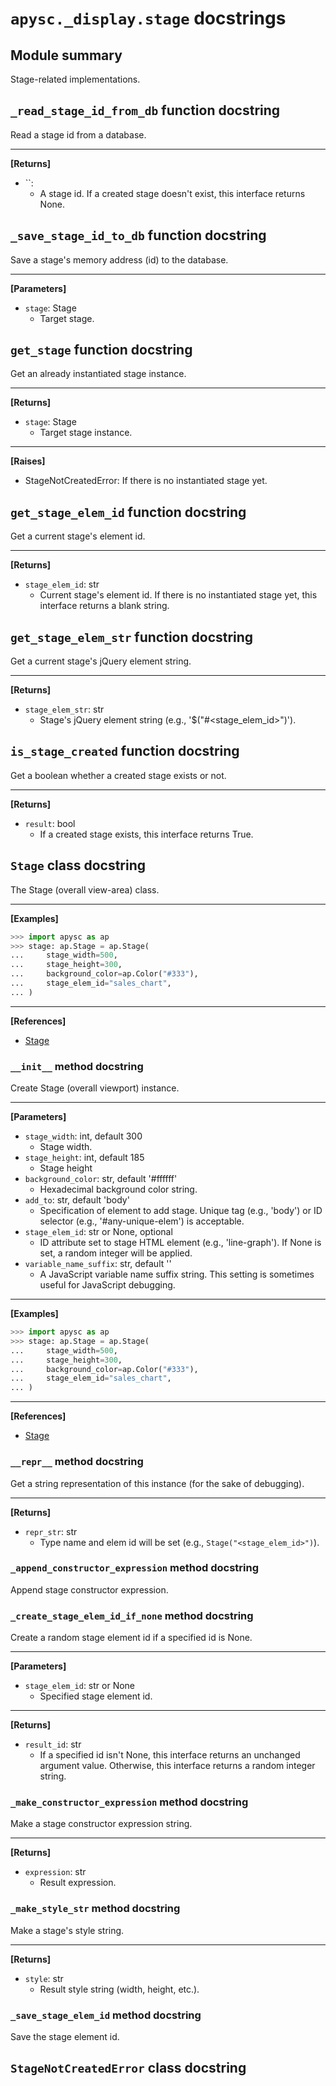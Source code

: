 # `apysc._display.stage` docstrings

## Module summary

Stage-related implementations.

## `_read_stage_id_from_db` function docstring

Read a stage id from a database.<hr>

**[Returns]**

- ``: 
  - A stage id. If a created stage doesn't exist, this interface returns None.

## `_save_stage_id_to_db` function docstring

Save a stage's memory address (id) to the database.<hr>

**[Parameters]**

- `stage`: Stage
  - Target stage.

## `get_stage` function docstring

Get an already instantiated stage instance.<hr>

**[Returns]**

- `stage`: Stage
  - Target stage instance.

<hr>

**[Raises]**

- StageNotCreatedError: If there is no instantiated stage yet.

## `get_stage_elem_id` function docstring

Get a current stage's element id.<hr>

**[Returns]**

- `stage_elem_id`: str
  - Current stage's element id. If there is no instantiated stage yet, this interface returns a blank string.

## `get_stage_elem_str` function docstring

Get a current stage's jQuery element string.<hr>

**[Returns]**

- `stage_elem_str`: str
  - Stage's jQuery element string (e.g., '$("#<stage_elem_id>")').

## `is_stage_created` function docstring

Get a boolean whether a created stage exists or not.<hr>

**[Returns]**

- `result`: bool
  - If a created stage exists, this interface returns True.

## `Stage` class docstring

The Stage (overall view-area) class.<hr>

**[Examples]**

```py
>>> import apysc as ap
>>> stage: ap.Stage = ap.Stage(
...     stage_width=500,
...     stage_height=300,
...     background_color=ap.Color("#333"),
...     stage_elem_id="sales_chart",
... )
```

<hr>

**[References]**

- [Stage](https://simon-ritchie.github.io/apysc/en/stage.html)

### `__init__` method docstring

Create Stage (overall viewport) instance.<hr>

**[Parameters]**

- `stage_width`: int, default 300
  - Stage width.
- `stage_height`: int, default 185
  - Stage height
- `background_color`: str, default '#ffffff'
  - Hexadecimal background color string.
- `add_to`: str, default 'body'
  - Specification of element to add stage. Unique tag (e.g., 'body') or ID selector (e.g., '#any-unique-elem') is acceptable.
- `stage_elem_id`: str or None, optional
  - ID attribute set to stage HTML element (e.g., 'line-graph'). If None is set, a random integer will be applied.
- `variable_name_suffix`: str, default ''
  - A JavaScript variable name suffix string. This setting is sometimes useful for JavaScript debugging.

<hr>

**[Examples]**

```py
>>> import apysc as ap
>>> stage: ap.Stage = ap.Stage(
...     stage_width=500,
...     stage_height=300,
...     background_color=ap.Color("#333"),
...     stage_elem_id="sales_chart",
... )
```

<hr>

**[References]**

- [Stage](https://simon-ritchie.github.io/apysc/en/stage.html)

### `__repr__` method docstring

Get a string representation of this instance (for the sake of debugging).<hr>

**[Returns]**

- `repr_str`: str
  - Type name and elem id will be set (e.g., `Stage("<stage_elem_id>")`).

### `_append_constructor_expression` method docstring

Append stage constructor expression.

### `_create_stage_elem_id_if_none` method docstring

Create a random stage element id if a specified id is None.<hr>

**[Parameters]**

- `stage_elem_id`: str or None
  - Specified stage element id.

<hr>

**[Returns]**

- `result_id`: str
  - If a specified id isn't None, this interface returns an unchanged argument value. Otherwise, this interface returns a random integer string.

### `_make_constructor_expression` method docstring

Make a stage constructor expression string.<hr>

**[Returns]**

- `expression`: str
  - Result expression.

### `_make_style_str` method docstring

Make a stage's style string.<hr>

**[Returns]**

- `style`: str
  - Result style string (width, height, etc.).

### `_save_stage_elem_id` method docstring

Save the stage element id.

## `StageNotCreatedError` class docstring